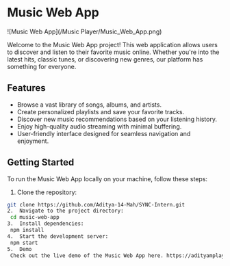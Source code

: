 # Music Web App

![Music Web App](/Music Player/Music_Web_App.png)

Welcome to the Music Web App project! This web application allows users to discover and listen to their favorite music online. Whether you're into the latest hits, classic tunes, or discovering new genres, our platform has something for everyone.

## Features

- Browse a vast library of songs, albums, and artists.
- Create personalized playlists and save your favorite tracks.
- Discover new music recommendations based on your listening history.
- Enjoy high-quality audio streaming with minimal buffering.
- User-friendly interface designed for seamless navigation and enjoyment.

## Getting Started

To run the Music Web App locally on your machine, follow these steps:

1.  Clone the repository:

   ```bash
   git clone https://github.com/Aditya-14-Mah/SYNC-Intern.git
2.  Navigate to the project directory:
    cd music-web-app
3.  Install dependencies:
    npm install
4.  Start the development server:
    npm start
5.  Demo
    Check out the live demo of the Music Web App here. https://adityamplayer.netlify.app/
